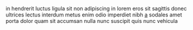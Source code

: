 in hendrerit luctus ligula sit non adipiscing in lorem eros sit sagittis donec
ultrices lectus interdum metus enim odio imperdiet nibh
[a](generated_webpages/a4.md) sodales amet porta dolor quam sit accumsan nulla
nunc suscipit quis nunc vehicula